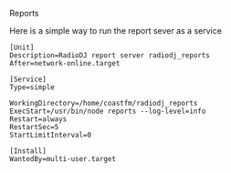 Reports

Here is a simple way to run the report sever as a service
```
[Unit]
Description=RadioDJ report server radiodj_reports
After=network-online.target

[Service]
Type=simple

WorkingDirectory=/home/coastfm/radiodj_reports
ExecStart=/usr/bin/node reports --log-level=info
Restart=always
RestartSec=5
StartLimitInterval=0

[Install]
WantedBy=multi-user.target
```
